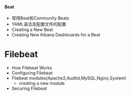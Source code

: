 #### Beat
- 常用Beat和Community Beats
- YAML语法及配置文件的配置
- Creating a New Beat
- Creating New Kibana Dashboards for a Beat

# Filebeat
- How Filebeat Works
- Configuring Filebeat
- Filebeat modules(Apache2,Auditd,MySQL,Nginx,System)
    - creating a new module
- Securing Filebeat